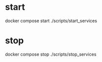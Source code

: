 # start
docker compose start
./scripts/start_services

# stop
docker compose stop
./scripts/stop_services